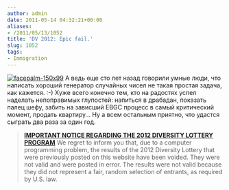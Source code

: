 ```yaml
---
author: admin
date: 2011-05-14 04:32:21+00:00
aliases:
- /2011/05/13/1052
title: 'DV 2012: Epic fail.'
slug: 1052
tags:
- Immigration
---
```


[![facepalm-150x99](/2011/05/facepalm-150x99.jpg)](/2011/05/facepalm-150x99.jpg) А ведь еще сто лет назад говорили умные люди, что написать хороший генератор случайных чисел не такая простая задача, как кажется. :-) Хуже всего конечно тем, кто на радостях успел наделать непоправимых глупостей: напиться в драбадан, показать палец шефу, забить на зависший EBGC процесс в самый критический момент, продать квартиру… Ну а всем остальным приятно, что удастся сыграть два раза за один год.

> [**IMPORTANT NOTICE REGARDING THE 2012 DIVERSITY LOTTERY PROGRAM**](http://www.dvlottery.state.gov/)
We regret to inform you that, due to a computer programming problem, the results of the 2012 Diversity Lottery that were previously posted on this website have been voided.  They were not valid and were posted in error.  The results were not valid because they did not represent a fair, random selection of entrants, as required by U.S. law.